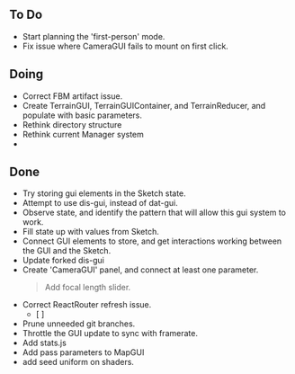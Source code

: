 ## To Do

- Start planning the 'first-person' mode.
- Fix issue where CameraGUI fails to mount on first click.

## Doing

- Correct FBM artifact issue.
- Create TerrainGUI, TerrainGUIContainer, and TerrainReducer, and populate with basic parameters.
- Rethink directory structure
- Rethink current Manager system
- 

## Done

- Try storing gui elements in the Sketch state.
- Attempt to use dis-gui, instead of dat-gui.
- Observe state, and identify the pattern that will allow this gui system to work.
- Fill state up with values from Sketch.
- Connect GUI elements to store, and get interactions working between the GUI and the Sketch.
- Update forked dis-gui
- Create 'CameraGUI' panel, and connect at least one parameter.
    > Add focal length slider.
- Correct ReactRouter refresh issue.
    * [ ] 
- Prune unneeded git branches.
- Throttle the GUI update to sync with framerate.
- Add stats.js
- Add pass parameters to MapGUI
- add seed uniform on shaders.
